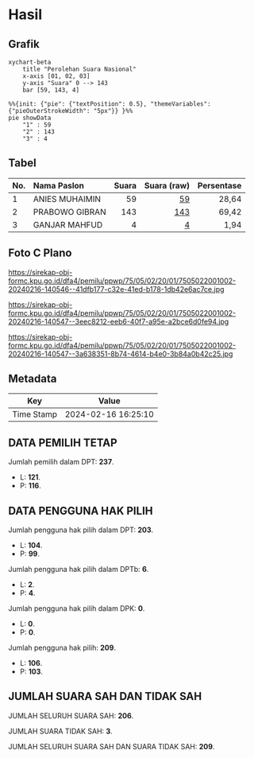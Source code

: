 # Hasil

## Grafik

```mermaid
xychart-beta
    title "Perolehan Suara Nasional"
    x-axis [01, 02, 03]
    y-axis "Suara" 0 --> 143
    bar [59, 143, 4]
```

```mermaid
%%{init: {"pie": {"textPosition": 0.5}, "themeVariables": {"pieOuterStrokeWidth": "5px"}} }%%
pie showData
    "1" : 59
    "2" : 143
    "3" : 4
```

## Tabel

| No. | Nama Paslon    | Suara | Suara (raw) | Persentase |
|:--- |:-------------- | -----:| -----------:| ----------:|
| 1   | ANIES MUHAIMIN | 59    | [59][p-1]   | 28,64      |
| 2   | PRABOWO GIBRAN | 143   | [143][p-2]  | 69,42      |
| 3   | GANJAR MAHFUD  | 4     | [4][p-3]    | 1,94       |


[p-1]: https://github.com/gigit-pemilu/pemilu-2024/blob/main/pilpres/hitung-suara/sub/75-gorontalo/sub/05-gorontalo-utara/sub/02-kwandang/sub/2001-pontolo/sub/002-tps/sub/paslon-1.txt
[p-2]: https://github.com/gigit-pemilu/pemilu-2024/blob/main/pilpres/hitung-suara/sub/75-gorontalo/sub/05-gorontalo-utara/sub/02-kwandang/sub/2001-pontolo/sub/002-tps/sub/paslon-2.txt
[p-3]: https://github.com/gigit-pemilu/pemilu-2024/blob/main/pilpres/hitung-suara/sub/75-gorontalo/sub/05-gorontalo-utara/sub/02-kwandang/sub/2001-pontolo/sub/002-tps/sub/paslon-3.txt

## Foto C Plano

https://sirekap-obj-formc.kpu.go.id/dfa4/pemilu/ppwp/75/05/02/20/01/7505022001002-20240216-140546--41dfb177-c32e-41ed-b178-1db42e6ac7ce.jpg

https://sirekap-obj-formc.kpu.go.id/dfa4/pemilu/ppwp/75/05/02/20/01/7505022001002-20240216-140547--3eec8212-eeb6-40f7-a95e-a2bce6d0fe94.jpg

https://sirekap-obj-formc.kpu.go.id/dfa4/pemilu/ppwp/75/05/02/20/01/7505022001002-20240216-140547--3a638351-8b74-4614-b4e0-3b84a0b42c25.jpg


## Metadata

| Key        | Value               |
| ---------- | ------------------- |
| Time Stamp | 2024-02-16 16:25:10 |


## DATA PEMILIH TETAP

Jumlah pemilih dalam DPT: **237**.
 * L: **121**.
 * P: **116**.

## DATA PENGGUNA HAK PILIH

Jumlah pengguna hak pilih dalam DPT: **203**.
 * L: **104**.
 * P: **99**.

Jumlah pengguna hak pilih dalam DPTb: **6**.
 * L: **2**.
 * P: **4**.

Jumlah pengguna hak pilih dalam DPK: **0**.
 * L: **0**.
 * P: **0**.

Jumlah pengguna hak pilih: **209**.
 * L: **106**.
 * P: **103**.

## JUMLAH SUARA SAH DAN TIDAK SAH

JUMLAH SELURUH SUARA SAH: **206**.

JUMLAH SUARA TIDAK SAH: **3**.

JUMLAH SELURUH SUARA SAH DAN SUARA TIDAK SAH: **209**.



